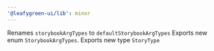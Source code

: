 ```yaml
---
'@leafygreen-ui/lib': minor
---
```


Renames `storybookArgTypes` to `defaultStorybookArgTypes`
Exports new enum `StorybookArgTypes`.
Exports new type `StoryType`
